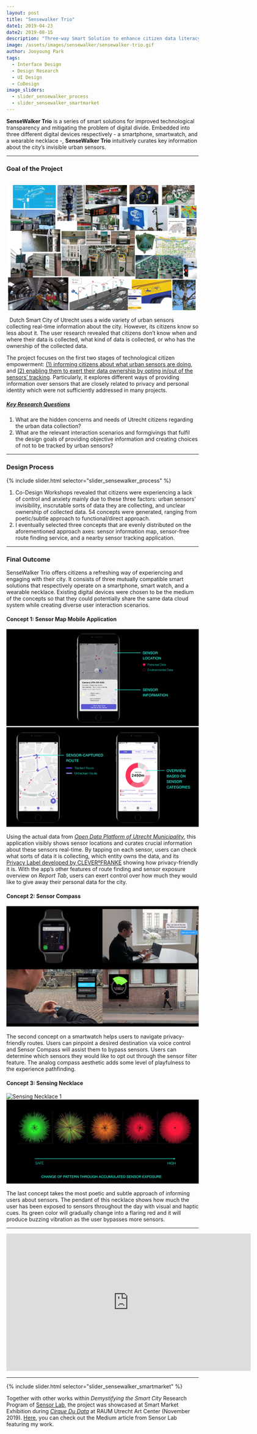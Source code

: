 ```yaml
---
layout: post
title: "Sensewalker Trio"
date1: 2019-04-23
date2: 2019-08-15
description: "Three-way Smart Solution to enhance citizen data literacy"
image: /assets/images/sensewalker/sensewalker-trio.gif
author: Jooyoung Park
tags: 
  - Interface Design
  - Design Research
  - UI Design
  - CoDesign
image_sliders:
  - slider_sensewalker_process
  - slider_sensewalker_smartmarket
---
```

**SenseWalker Trio** is a series of smart solutions for improved technological transparency and mitigating the problem of digital divide. Embedded into three different digital devices respectively - a smartphone, smartwatch, and a wearable necklace -, **SenseWalker Trio** intuitively curates key information about the city’s invisible urban sensors. 
<hr/>

### Goal of the Project
&nbsp;
![Urban Sensors](/assets/images/sensewalker/sensewalker-trio-01.jpg)

&nbsp;
Dutch Smart City of Utrecht uses a wide variety of urban sensors collecting real-time information about the city. However, its citizens know so less about it. The user research revealed that citizens don’t know when and where their data is collected, what kind of data is collected, or who has the ownership of the collected data.

The project focuses on the first two stages of technological citizen empowerment: <ins>(1) informing citizens about what urban sensors are doing</ins>, and <ins>(2) enabling them to exert their data ownership by opting in/out of the sensors’ tracking</ins>. Particularly, it explores different ways of providing information over sensors that are closely related to privacy and personal identity which were not sufficiently addressed in many projects. 

##### <ins>Key Research Questions</ins>
1. What are the hidden concerns and needs of Utrecht citizens regarding the urban data collection?
2. What are the relevant interaction scenarios and formgivings that fulfil the design goals of providing objective information and creating choices of not to be tracked by urban sensors?
&nbsp;

<hr/>

### Design Process

{% include slider.html selector="slider_sensewalker_process" %}

1. Co-Design Workshops revealed that citizens were experiencing a lack of control and anxiety mainly due to these three factors: urban sensors’ invisibility, inscrutable sorts of data they are collecting, and unclear ownership of collected data. 54 concepts were generated, ranging from poetic/subtle approach to functional/direct approach.
2. I eventually selected three concepts that are evenly distributed on the aforementioned approach axes: sensor information map, sensor-free route finding service, and a nearby sensor tracking application. 

<hr/>

### Final Outcome
SenseWalker Trio offers citizens a refreshing way of experiencing and engaging with their city. It consists of three mutually compatible smart solutions that respectively operate on a smartphone, smart watch, and a wearable necklace. Existing digital devices were chosen to be the medium of the concepts so that they could potentially share the same data cloud system while creating diverse user interaction scenarios. 

#### Concept 1: Sensor Map Mobile Application

![Sensor Map App Mockup 1](/assets/images/sensewalker/sensewalker-trio-06.png)
![Sensor Map App Mockup 2](/assets/images/sensewalker/1_2app.png)

Using the actual data from *<a href="https://utrecht.dataplatform.nl/#/home" target="_blank">Open Data Platform of Utrecht Municipality</a>*, this application visibly shows sensor locations and curates crucial information about these sensors real-time. By tapping on each sensor, users can check what sorts of data it is collecting, which entity owns the data, and its <a href="https://europeandesign.org/submissions/privacy-label/" target="_blank">Privacy Label developed by CLEVERºFRANKE</a> showing how privacy-friendly it is. With the app’s other features of route finding and sensor exposure overview on *Report Tab*, users can exert control over how much they would like to give away their personal data for the city.

#### Concept 2: Sensor Compass

![Sensor Compass User Journey](/assets/images/sensewalker/2watch.png)

The second concept on a smartwatch helps users to navigate privacy-friendly routes. Users can pinpoint a desired destination via voice control and Sensor Compass will assist them to bypass sensors. Users can determine which sensors they would like to opt out through the sensor filter feature. The analog compass aesthetic adds some level of playfulness to the experience pathfinding.

#### Concept 3: Sensing Necklace

![Sensing Necklace 1](/assets/images/sensewalker/3_1necklace.png)
![Sensing Necklace 2](/assets/images/sensewalker/3_2necklace.png)

The last concept takes the most poetic and subtle approach of informing users about sensors. The pendant of this necklace shows how much the user has been exposed to sensors throughout the day with visual and haptic cues. Its green color will gradually change into a flaring red and it will produce buzzing vibration as the user bypasses more sensors.

<hr/>

<iframe src="https://player.vimeo.com/video/501876193" width="640" height="360" frameborder="0" allow="autoplay; fullscreen; picture-in-picture" allowfullscreen></iframe>

<hr/>

{% include slider.html selector="slider_sensewalker_smartmarket" %}

Together with other works within *Demystifying the Smart City* Research Program of <a href="https://www.sensorlab.nl/" target="_blank">Sensor Lab</a>, the project was showcased at Smart Market Exhibition during *<a href="https://raumutrecht.nl/event/cirque-du-data/" target="_blank">Cirque Du Data</a>* at RAUM Utrecht Art Center (November 2019). <a href="https://medium.com/sensor-lab/looking-back-on-demystifying-the-smart-city-a-year-of-research-on-the-trade-off-between-citizen-1ce0939efbf9" target="_blank">Here</a>, you can check out the Medium article from Sensor Lab featuring my work.

